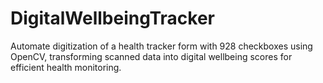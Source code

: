 # DigitalWellbeingTracker
Automate digitization of a health tracker form with 928 checkboxes using OpenCV, transforming scanned data into digital wellbeing scores for efficient health monitoring.
